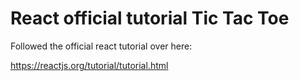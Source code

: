 # React official tutorial Tic Tac Toe

Followed the official react tutorial over here:

https://reactjs.org/tutorial/tutorial.html
